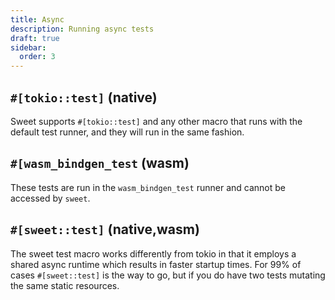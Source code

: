 ```yaml
---
title: Async
description: Running async tests
draft: true
sidebar:
  order: 3
---
```


## `#[tokio::test]` (native)

Sweet supports `#[tokio::test]` and any other macro that runs with the default test runner, and they will run in the same fashion.

## `#[wasm_bindgen_test` (wasm)

These tests are run in the `wasm_bindgen_test` runner and cannot be accessed by `sweet`. 

## `#[sweet::test]` (native,wasm)

The sweet test macro works differently from tokio in that it employs a shared async runtime which results in faster startup times. For 99% of cases `#[sweet::test]` is the way to go, but if you do have two tests mutating the same static resources.